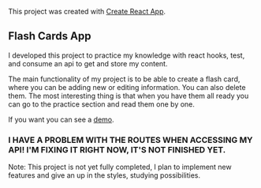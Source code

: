 This project was created with [Create React App](https://github.com/facebook/create-react-app).

## Flash Cards App

I developed this project to practice my knowledge with react hooks, test, and consume an api to get and store my content.

The main functionality of my project is to be able to create a flash card, where you can be adding new or editing information. You can also delete them. The most interesting thing is that when you have them all ready you can go to the practice section and read them one by one.

If you want you can see a [demo](https://luismgil.github.io/flash-cards-app/).

### I HAVE A PROBLEM WITH THE ROUTES WHEN ACCESSING MY API! I'M FIXING IT RIGHT NOW, IT'S NOT FINISHED YET.

Note: This project is not yet fully completed, I plan to implement new features and give an up in the styles, studying possibilities.
